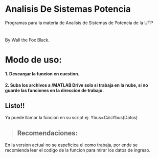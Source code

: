 # Analisis De Sistemas Potencia
Programas para la materia de Analisis de Sistemas de Potencia de la UTP
#
By Wall the Fox Black.
# Modo de uso:
#### 1. Descargar la funcion en cuestion.
#### 2. Suba los archivos a /MATLAB Drive solo si trabaja en la nube, si no guarde las funciones en la direccion de trabajo.
## Listo!!
Ya puede llamar la funcion en su script ej:  Ybus=CalcYbus(Datos)
>## Recomendaciones:
En la version actual no se espeficica el como trabaja, por ende se recomienda leer el codigo de la funcion para mirar los datos de ingreso.

